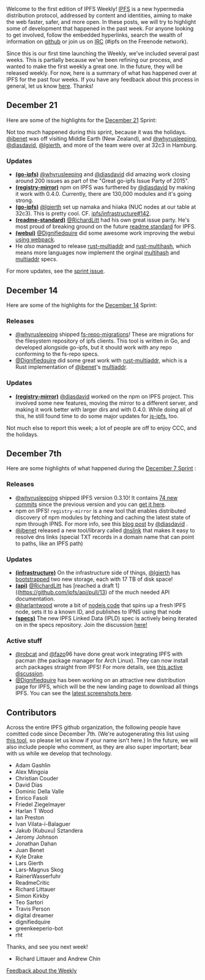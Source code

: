 Welcome to the first edition of IPFS Weekly!  [IPFS](https://ipfs.io/) is a new hypermedia distribution protocol, addressed by content and identities, aiming to make the web faster, safer, and more open.  In these posts, we will try to highlight some of development that happened in the past week.  For anyone looking to get involved, follow the embedded hyperlinks, search the wealth of information on [github](https://github.com/ipfs) or join us on [IRC](http://webchat.freenode.net/?channels=ipfs) (#ipfs on the Freenode network).

Since this is our first time launching the Weekly, we've included several past weeks. This is partially because we've been refining our process, and wanted to make the first weekly a great one. In the future, they will be released weekly. For now, here is a summary of what has happened over at IPFS for the past four weeks. If you have any feedback about this process in general, let us know [here](https://github.com/ipfs/weekly/issues/7). Thanks!

## December 21

Here are some of the highlights for the [December 21](https://github.com/ipfs/pm/issues/76) Sprint:

Not too much happened during this sprint, because it was the holidays. [@jbenet](//github.com/jbenet) was off visiting Middle Earth (New Zealand), and [@whyrusleeping](//github.com/whyrusleeping), [@diasdavid](//github.com/diasdavid), [@lgierth](//github.com/lgierth), and more of the team were over at 32c3 in Hamburg.

### Updates

* [**(go-ipfs)**](https://github.com/ipfs/go-ipfs) [@whyrusleeping](//github.com/whyrusleeping) and [@diasdavid](//github.com/diasdavid) did amazing work closing around 200 issues as part of the "Great go-ipfs Issue Party of 2015". 
* [**(registry-mirror)**](https://github.com/ipfs/registry-mirror) npm on IPFS was furthered by [@diasdavid](//github.com/diasdavid) by making it work with 0.4.0. Currently, there are 130,000 modules and it's going strong.
* [**(go-ipfs)**](https://github.com/ipfs/go-ipfs) [@lgierth](//github.com/lgierth) set up namaka and hiiaka (NUC nodes at our table at 32c3). This is pretty cool. CF. [ipfs/infrastructure#142](//github.com/ipfs/infrastructure#142).
* [**(readme-standard)**](https://github.com/RichardLitt/readme-standard) [@RichardLitt](//github.com/RichardLitt) had his own great issue party. He's most proud of breaking ground on the future [readme standard](https://github.com/RichardLitt/readme-standard/issues/1) for IPFS.
* [**(webui)**](https://github.com/ipfs/webui) [@Dignifiedquire](//github.com/Dignifiedquire) did some awesome work improving the webui [using webpack](https://github.com/ipfs/webui/issues/87). 
* He _also_ managed to release [rust-multiaddr](https://github.com/Dignifiedquire/rust-multiaddr) and [rust-multihash](https://github.com/Dignifiedquire/rust-multihash), which means more languages now implement the orginal [multihash](https://github.com/jbenet/multihash) and [multiaddr](https://github.com/jbenet/multiaddr) specs.

For more updates, see the [sprint issue](https://github.com/ipfs/pm/issues/76).

## December 14

Here are some of the highlights for the [December 14](https://github.com/ipfs/pm/issues/74) Sprint:

### Releases
* [@whyrusleeping](//github.com/whyrusleeping) shipped [fs-repo-migrations](https://github.com/ipfs/fs-repo-migrations)! These are migrations for the filesystem repository of ipfs clients. This tool is written in Go, and developed alongside go-ipfs, but it should work with any repo conforming to the fs-repo specs.
* [@Dignifiedquire](//github.com/Dignifiedquire) did some great work with [rust-multiaddr](https://github.com/Dignifiedquire/rust-multiaddr), which is a Rust implementation of [@jbenet](//github.com/jbenet)'s [multiaddr](https://github.com/jbenet/multiaddr).

### Updates
* [**(registry-mirror)**](https://github.com/ipfs/registry-mirror) [@diasdavid](//github.com/diasdavid) worked on the npm on IPFS project. This involved some new features, moving the mirror to a different server, and making it work better with larger dirs and with 0.4.0. While doing all of this, he still found time to do some major updates for [js-ipfs](https://github.com/ipfs/js-ipfs-repo), too.

Not much else to report this week; a lot of people are off to enjoy CCC, and the holidays.

## December 7th

Here are some highlights of what happened during the [December 7 Sprint](https://github.com/ipfs/pm/issues/67) :

### Releases
* [@whyrusleeping](//github.com/whyrusleeping)  shipped IPFS version 0.3.10!  It contains [74 new commits](https://github.com/ipfs/go-ipfs/compare/v0.3.9...v0.3.10) since the previous version and you can [get it here](https://ipfs.io/docs/install/).
* npm on IPFS!  `registry-mirror` is a new tool that enables distributed discovery of npm modules by fetching and caching the latest state of npm through IPNS.  For more info, see this [blog post](http://blog.daviddias.me/2015/12/08/stellar-module-management) by [@diasdavid](//github.com/diasdavid) .
* [@jbenet](//github.com/jbenet) released a new tool/library called [dnslink](https://github.com/jbenet/go-dnslink) that makes it easy to resolve dns links (special TXT records in a domain name that can point to paths, like an IPFS path)

### Updates
* [**(infrastructure)**](https://github.com/ipfs/infrastructure) On the infrastructure side of things, [@lgierth](//github.com/lgierth) has [bootstrapped](https://github.com/ipfs/infrastructure/pull/135) two new storage, each with 17 TB of disk space!  
* [**(api)**](https://github.com/ipfs/api) [@RichardLitt](//github.com/RichardLitt) has [reached a draft 1]((https://github.com/ipfs/api/pull/13) of the much needed API documentation.
* [@harlantwood](//github.com/harlantwood) wrote a bit of [nodejs code](https://github.com/ipfs/project-repos/pull/11) that spins up a fresh IPFS node, sets it to a known ID, and publishes to IPNS using that node 
* [**(specs)**](https://github.com/ipfs/specs) The new IPFS Linked Data (IPLD) spec is actively being iterated on in the specs repository.  Join the discussion [here!](https://github.com/ipfs/specs/pull/37)

### Active stuff
* [@robcat](//github.com/robcat) and [@fazo](//github.com/fazo)96 have done great work integrating IPFS with pacman (the package manager for Arch Linux).  They can now install arch packages straight from IPFS!  For more details, see [this active discussion](https://github.com/ipfs/notes/issues/84).
* [@Dignifiedquire](//github.com/Dignifiedquire) has been working on an attractive new distribution page for IPFS, which will be the new landing page to download all things IPFS.  You can see the [latest screenshots here](https://github.com/ipfs/distributions/issues/11).

## Contributors

Across the entire IPFS github organization, the following people have comitted code since December 7th. (We're autogenerating this list using [this tool](https://github.com/ipfs/weekly/pull/5), so please let us know if your name isn't here.) In the future, we will also include people who comment, as they are also super important; bear with us while we develop that technology.


* Adam Gashlin
* Alex Mingoia
* Christian Couder
* David Dias
* Dominic Della Valle
* Enrico Fasoli
* Friedel Ziegelmayer
* Harlan T Wood
* Ian Preston
* Ivan Vilata-i-Balaguer
* Jakub (Kubuxu) Sztandera
* Jeromy Johnson
* Jonathan Dahan
* Juan Benet
* Kyle Drake
* Lars Gierth
* Lars-Magnus Skog
* RainerWasserfuhr
* ReadmeCritic
* Richard Littauer
* Simon Kirkby
* Teo Sartori
* Travis Person
* digital dreamer
* dignifiedquire
* greenkeeperio-bot
* rht

Thanks, and see you next week!

- Richard Littauer and Andrew Chin

[Feedback about the Weekly](https://github.com/ipfs/weekly/issues/7)
